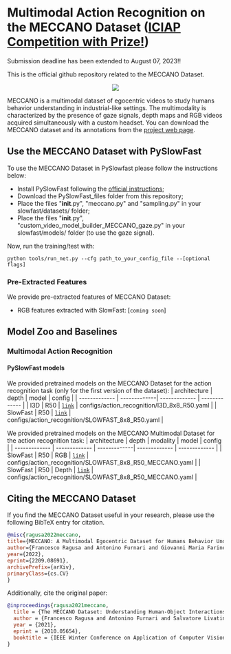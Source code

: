 # Multimodal Action Recognition on the MECCANO Dataset ([ICIAP Competition with Prize!](https://iplab.dmi.unict.it/MECCANO/challenge.html))

Submission deadline has been extended to August 07, 2023!!

This is the official github repository related to the MECCANO Dataset.

<div align="center">
  <img src="images/MECCANO_Multimodal.gif"/>
</div>

MECCANO is a multimodal dataset of egocentric videos to study humans behavior understanding in industrial-like settings. The multimodality is characterized by the presence of gaze signals, depth maps and RGB videos acquired simultaneously with a custom headset. You can download the MECCANO dataset and its annotations from the [project web page](https://iplab.dmi.unict.it/MECCANO/).

## Use the MECCANO Dataset with PySlowFast
To use the MECCANO Dataset in PySlowfast please follow the instructions below:

* Install PySlowFast following the [official instructions](https://github.com/facebookresearch/SlowFast/blob/master/INSTALL.md);
* Download the PySlowFast_files folder from this repository;
* Place the files "__init__.py", "meccano.py" and "sampling.py" in your slowfast/datasets/ folder;
* Place the files "__init__.py", "custom_video_model_builder_MECCANO_gaze.py" in your slowfast/models/ folder (to use the gaze signal).

Now, run the training/test with:
```
python tools/run_net.py --cfg path_to_your_config_file --[optional flags]
```
### Pre-Extracted Features
We provide pre-extracted features of MECCANO Dataset:

* RGB features extracted with SlowFast: [`coming soon`]

## Model Zoo and Baselines

### Multimodal Action Recognition

#### PySlowFast models

We provided pretrained models on the MECCANO Dataset for the action recognition task (only for the first version of the dataset):
| architecture | depth |  model  | config |
| ------------- | -------------| ------------- | ------------- |
| I3D | R50 | [`link`](https://iplab.dmi.unict.it/sharing/MECCANO/models/action_recognition/first_version/I3D_8x8_R50_MECCANO.pyth) | configs/action_recognition/I3D_8x8_R50.yaml |
| SlowFast | R50 | [`link`](https://iplab.dmi.unict.it/sharing/MECCANO/models/action_recognition/first_version/SLOWFAST_8x8_R50_MECCANO.pyth) | configs/action_recognition/SLOWFAST_8x8_R50.yaml |

We provided pretrained models on the MECCANO Multimodal Dataset for the action recognition task:
| architecture | depth | modality | model  | config |
| ------------- | ------------- | -------------| ------------- | ------------- |
| SlowFast | R50 | RGB | [`link`](https://iplab.dmi.unict.it/sharing/MECCANO/models/action_recognition/SLOWFAST_8x8_R50_RGB_MECCANO.pyth) | configs/action_recognition/SLOWFAST_8x8_R50_MECCANO.yaml |
| SlowFast | R50 | Depth | [`link`](https://iplab.dmi.unict.it/sharing/MECCANO/models/action_recognition/SLOWFAST_8x8_R50_Depth_MECCANO.pyth) | configs/action_recognition/SLOWFAST_8x8_R50_MECCANO.yaml |

## Citing the MECCANO Dataset
If you find the MECCANO Dataset useful in your research, please use the following BibTeX entry for citation.
```BibTeX
@misc{ragusa2022meccano,
title={MECCANO: A Multimodal Egocentric Dataset for Humans Behavior Understanding in the Industrial-like Domain},
author={Francesco Ragusa and Antonino Furnari and Giovanni Maria Farinella},
year={2022},
eprint={2209.08691},
archivePrefix={arXiv},
primaryClass={cs.CV}
}
```
Additionally, cite the original paper:
```BibTeX
@inproceedings{ragusa2021meccano,
  title = {The MECCANO Dataset: Understanding Human-Object Interactions from Egocentric Videos in an Industrial-like Domain},
  author = {Francesco Ragusa and Antonino Furnari and Salvatore Livatino and Giovanni Maria Farinella},
  year = {2021},
  eprint = {2010.05654},
  booktitle = {IEEE Winter Conference on Application of Computer Vision (WACV)}
}
```

